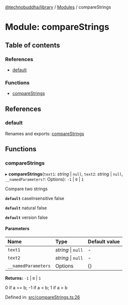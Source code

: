 [@technobuddha/library](../../README.md) / [Modules](../Modules.md) / compareStrings

# Module: compareStrings

## Table of contents

### References

- [default](comparestrings.md#default)

### Functions

- [compareStrings](comparestrings.md#comparestrings)

## References

### default

Renames and exports: [compareStrings](comparestrings.md#comparestrings)

## Functions

### compareStrings

▸ **compareStrings**(`text1`: *string* \| ``null``, `text2`: *string* \| ``null``, `__namedParameters?`: Options): ``-1`` \| ``0`` \| ``1``

Compare two strings

**`default`** caseInsensitive false

**`default`** natural false

**`default`** version false

#### Parameters

| Name | Type | Default value |
| :------ | :------ | :------ |
| `text1` | *string* \| ``null`` | - |
| `text2` | *string* \| ``null`` | - |
| `__namedParameters` | Options | {} |

**Returns:** ``-1`` \| ``0`` \| ``1``

0 if a == b; -1 if a < b; 1 if a > b

Defined in: [src/compareStrings.ts:26](https://github.com/technobuddha/hill.software/blob/693f679/packages/library/src/compareStrings.ts#L26)
